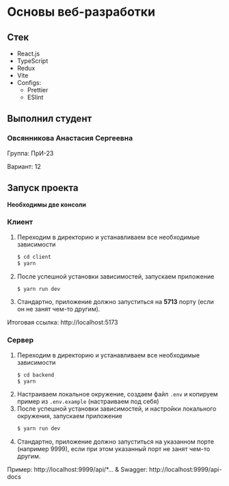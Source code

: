 # Основы веб-разработки

## Стек

- React.js
- TypeScript
- Redux
- Vite
- Configs:
    - Prettier
    - ESlint

## Выполнил студент
<h3>Овсянникова Анастасия Сергеевна</h3>
<p>Группа: ПрИ-23</p>
<p>Вариант: 12</p>


## Запуск проекта

**Необходимы две консоли**

### Клиент

1. Переходим в директорию и устанавливаем все необходимые зависимости
    ```bash
    $ cd client
    $ yarn
    ```
2. После успешной установки зависимостей, запускаем приложение
    ```bash
    $ yarn run dev
    ```
3. Стандартно, приложение должно запуститься на **5713** порту (если он не занят чем-то другим).

Итоговая ссылка: http://localhost:5173

### Сервер

1. Переходим в директорию и устанавливаем все необходимые зависимости
    ```bash
    $ cd backend
    $ yarn
    ```
2. Настраиваем локальное окружение, создаем файл `.env` и копируем пример из `.env.example` (настраиваем под себя)
3. После успешной установки зависимостей, и настройки локального окружения, запускаем приложение
    ```bash
    $ yarn run dev
    ```
4. Стандартно, приложение должно запуститься на указанном порте (например 9999), если при этом указанный порт не занят чем-то другим.

Пример: http://localhost:9999/api/*... & Swagger: http://localhost:9999/api-docs